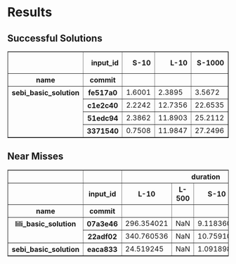 # Results

## Successful Solutions

<table border="1" class="dataframe">
  <thead>
    <tr style="text-align: right;">
      <th></th>
      <th>input_id</th>
      <th>S-10</th>
      <th>L-10</th>
      <th>S-1000</th>
      <th>L-500</th>
      <th>Total time</th>
    </tr>
    <tr>
      <th>name</th>
      <th>commit</th>
      <th></th>
      <th></th>
      <th></th>
      <th></th>
      <th></th>
    </tr>
  </thead>
  <tbody>
    <tr>
      <th rowspan="4" valign="top">sebi_basic_solution</th>
      <th>fe517a0</th>
      <td>1.6001</td>
      <td>2.3895</td>
      <td>3.5672</td>
      <td>26.3629</td>
      <td>33.9196</td>
    </tr>
    <tr>
      <th>c1e2c40</th>
      <td>2.2242</td>
      <td>12.7356</td>
      <td>22.6535</td>
      <td>410.8672</td>
      <td>448.4805</td>
    </tr>
    <tr>
      <th>51edc94</th>
      <td>2.3862</td>
      <td>11.8903</td>
      <td>25.2112</td>
      <td>486.1680</td>
      <td>525.6556</td>
    </tr>
    <tr>
      <th>3371540</th>
      <td>0.7508</td>
      <td>11.9847</td>
      <td>27.2496</td>
      <td>630.4121</td>
      <td>670.3973</td>
    </tr>
  </tbody>
</table>

## Near Misses

<table border="1" class="dataframe">
  <thead>
    <tr>
      <th></th>
      <th></th>
      <th colspan="4" halign="left">duration</th>
      <th colspan="4" halign="left">is_success</th>
    </tr>
    <tr>
      <th></th>
      <th>input_id</th>
      <th>L-10</th>
      <th>L-500</th>
      <th>S-10</th>
      <th>S-1000</th>
      <th>L-10</th>
      <th>L-500</th>
      <th>S-10</th>
      <th>S-1000</th>
    </tr>
    <tr>
      <th>name</th>
      <th>commit</th>
      <th></th>
      <th></th>
      <th></th>
      <th></th>
      <th></th>
      <th></th>
      <th></th>
      <th></th>
    </tr>
  </thead>
  <tbody>
    <tr>
      <th rowspan="2" valign="top">lili_basic_solution</th>
      <th>07a3e46</th>
      <td>296.354021</td>
      <td>NaN</td>
      <td>9.118360</td>
      <td>717.327054</td>
      <td>1.0</td>
      <td>NaN</td>
      <td>1.0</td>
      <td>1.0</td>
    </tr>
    <tr>
      <th>22adf02</th>
      <td>340.760536</td>
      <td>NaN</td>
      <td>10.759106</td>
      <td>729.522386</td>
      <td>1.0</td>
      <td>NaN</td>
      <td>1.0</td>
      <td>1.0</td>
    </tr>
    <tr>
      <th>sebi_basic_solution</th>
      <th>eaca833</th>
      <td>24.519245</td>
      <td>NaN</td>
      <td>1.091898</td>
      <td>41.596725</td>
      <td>1.0</td>
      <td>NaN</td>
      <td>1.0</td>
      <td>1.0</td>
    </tr>
  </tbody>
</table>